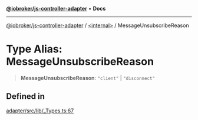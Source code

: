 [**@iobroker/js-controller-adapter**](../../README.md) • **Docs**

***

[@iobroker/js-controller-adapter](../../globals.md) / [\<internal\>](../README.md) / MessageUnsubscribeReason

# Type Alias: MessageUnsubscribeReason

> **MessageUnsubscribeReason**: `"client"` \| `"disconnect"`

## Defined in

[adapter/src/lib/\_Types.ts:67](https://github.com/ioBroker/ioBroker.js-controller/blob/dae94f706cc75e41fc7f1fe6bb283f8c8f9ede06/packages/adapter/src/lib/_Types.ts#L67)
